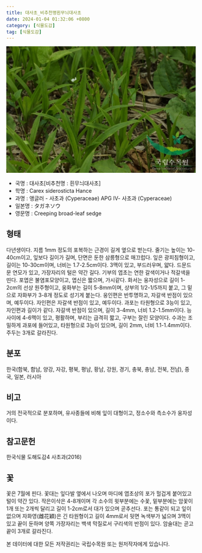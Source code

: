 ```yaml
---
title: 대사초_비추천명흰무늬대사초
date: 2024-01-04 01:32:06 +0800
category: [식물도감]
tag: [식물도감]
---
```




![대사초[비추천명 : 흰무늬대사초]](/assets/img/fileUpload/plants/basic/Cyperaceae/Carex/5017/1_th2.JPG)
- 국명 : 대사초[비추천명 : 흰무늬대사초]
- 학명 : Carex siderosticta Hance
- 과명 : 앵글러 - 사초과 (Cyperaceae) APG Ⅳ- 사초과 (Cyperaceae)
- 일본명 : タガネソウ
- 영문명 : Creeping broad-leaf sedge


## 형태
다년생이다. 지름 1mm 정도의 포복하는 근경이 길게 옆으로 벋는다. 줄기는 높이는 10-40cm이고, 잎보다 길이가 길며, 단면은 둔한 삼릉형으로 매끄럽다. 잎은 광피침형이고, 길이는 10-30cm이며, 너비는 1.7-2.5cm이다. 3맥이 있고, 부드러우며, 얇다. 드문드문 연모가 있고, 가장자리의 털은 약간 길다. 기부의 엽초는 연한 갈색이거나 적갈색을 띤다. 포엽은 불염포모양이고, 엽신은 짧으며, 가시같다. 화서는 웅자성으로 길이 1-2cm의 선상 원주형이고, 웅화부는 길이 5-8mm이며, 상부의 1/2-1/5까지 붙고, 그 밑으로 자화부가 3-8개 정도로 성기게 붙는다. 웅인편은 반투명하고, 자갈색 반점이 있으며, 예두이다. 자인편은 자갈색 반점이 있고, 예두이다. 과포는 타원형으로 3능이 있고, 자인편과 길이가 같다. 자갈색 반점이 있으며, 길이 3-4mm, 너비 1.2-1.5mm이다. 능 사이에 4-6맥이 있고, 평활하며, 부리는 급격히 짧고, 구부는 잘린 모양이다. 수과는 조밀하게 과포에 들어있고, 타원형으로 3능이 있으며, 길이 2mm, 너비 1.1-1.4mm이다. 주두는 3개로 갈라진다.
## 분포
한국(함북, 함남, 양강, 자강, 평북, 평남, 황남, 강원, 경기, 충북, 충남, 전북, 전남), 중국, 일본, 러시아
## 비고
거의 전국적으로 분포하며, 유사종들에 비해 잎이 대형이고, 정소수와 측소수가 웅자성이다.
## 참고문헌
한국식물 도해도감4 사초과(2016)
## 꽃
꽃은 7월에 핀다. 꽃대는 잎다발 옆에서 나오며 마디에 엽초상의 포가 헐겁게 붙어있고 털이 약간 있다. 작은이삭은 4-8개이며 각 소수의 윗부분에는 수꽃, 밑부분에는 암꽃이 1개 또는 2개씩 달리고 길이 1-2cm로서 대가 있으며 곧추선다. 포는 통같이 되고 잎이 없으며 자화영(雌花穎)은 긴 타원형이고 길이 4mm로서 뒷면 녹색부가 넓으며 3맥이 있고 끝이 둔하며 양쪽 가장자리는 백색 막질로서 구리색의 반점이 있다. 암술대는 곧고 끝이 3개로 갈라진다.






본 데이터에 대한 모든 저작권리는 국립수목원 또는 원저작자에게 있습니다.
